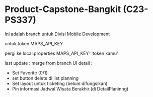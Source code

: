 # Product-Capstone-Bangkit (C23-PS337)

Ini adalah branch untuk Divisi Mobile Development

untuk token MAPS_API_KEY

pergi ke local.properties
MAPS_API_KEY='token kamu'

last update : merge from branch UI
detail :
- Set Favorite (0/1)
- set button delete di list planning
- Set layout untuk ticketing (belum difungsikan)
- Pin informasi Jadwal Wisata Berakhir (di DetailPlaninng)